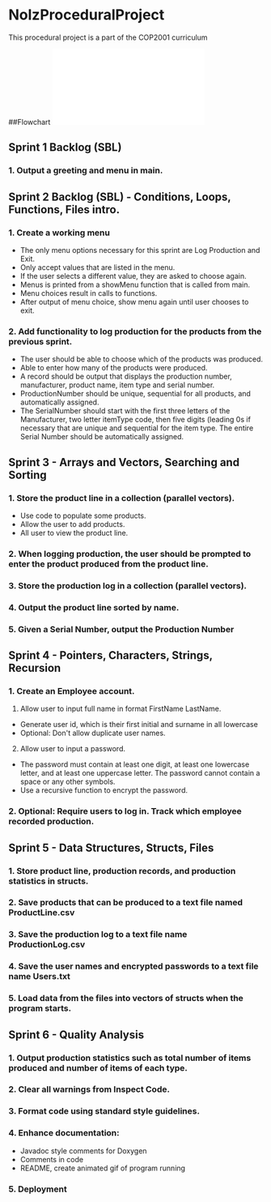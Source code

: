 # NolzProceduralProject

  This procedural project is a part of the COP2001 curriculum

##Flowchart
![](FlowchartProceduralProject.pdf)
## Sprint 1 Backlog (SBL)

### 1. Output a greeting and menu in main.
  
## Sprint 2 Backlog (SBL) - Conditions, Loops, Functions, Files intro. 

### 1. Create a working menu
- The only menu options necessary for this sprint are Log Production and Exit.
- Only accept values that are listed in the menu.
- If the user selects a different value, they are asked to choose again.
- Menus is printed from a showMenu function that is called from main.
- Menu choices result in calls to functions.
- After output of menu choice, show menu again until user chooses to exit.
### 2. Add functionality to log production for the products from the previous sprint.
- The user should be able to choose which of the products was produced.
- Able to enter how many of the products were produced.
- A record should be output that displays the production number, manufacturer, product name, item type and serial number. 
- ProductionNumber should be unique, sequential for all products, and automatically assigned.
- The SerialNumber should start with the first three letters of the Manufacturer, two letter itemType code, then five digits (leading 0s if necessary that are unique and sequential for the item type. The entire Serial Number should be automatically assigned.

## Sprint 3 - Arrays and Vectors, Searching and Sorting

### 1. Store the product line in a collection (parallel vectors).
- Use code to populate some products.
- Allow the user to add products.
- All user to view the product line.
### 2. When logging production, the user should be prompted to enter the product produced from the product line.
### 3. Store the production log in a collection (parallel vectors). 
### 4. Output the product line sorted by name.
### 5. Given a Serial Number, output the Production Number 

## Sprint 4 - Pointers, Characters, Strings, Recursion

### 1. Create an Employee account.
1. Allow user to input full name in format FirstName LastName.  
- Generate user id, which is their first initial and surname in all lowercase
- Optional: Don't allow duplicate user names.
2. Allow user to input a password.
- The password must contain at least one digit, at least one lowercase letter, and at least one uppercase letter. The password cannot contain a space or any other symbols. 
- Use a recursive function to encrypt the password. 
### 2. Optional: Require users to log in. Track which employee recorded production.

## Sprint 5 - Data Structures, Structs, Files
### 1. Store product line, production records, and production statistics in structs.
### 2. Save products that can be produced to a text file named ProductLine.csv
### 3. Save the production log to a text file name ProductionLog.csv
### 4. Save the user names and encrypted passwords to a text file name Users.txt
### 5. Load data from the files into vectors of structs when the program starts.

## Sprint 6 - Quality Analysis

### 1. Output production statistics such as total number of items produced and number of items of each type.
### 2. Clear all warnings from Inspect Code.
### 3. Format code using standard style guidelines.
### 4. Enhance documentation:
- Javadoc style comments for Doxygen
- Comments in code
- README, create animated gif of program running
### 5. Deployment
